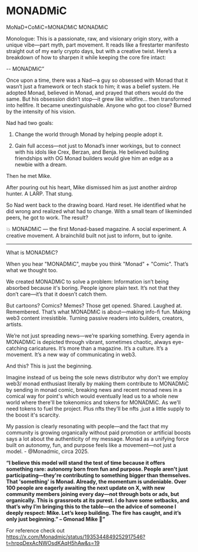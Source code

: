 # MONADMiC

MoNaD+CoMiC=MONADMiC
MONADMiC

Monologue:
This is a passionate, raw, and visionary origin story, with a unique vibe—part myth, part movement. It reads like a firestarter manifesto straight out of my early crypto days, but with a creative twist. Here’s a breakdown of how to sharpen it while keeping the core fire intact:

-- MONADMiC”

Once upon a time, there was a Nad—a guy so obsessed with Monad that it wasn’t just a framework or tech stack to him; it was a belief system. He adopted Monad, believed in Monad, and prayed that others would do the same. But his obsession didn’t stop—it grew like wildfire… then transformed into hellfire. It became unextinguishable. Anyone who got too close? Burned by the intensity of his vision.

Nad had two goals:

1. Change the world through Monad by helping people adopt it.

2. Gain full access—not just to Monad’s inner workings, but to connect with his idols like Crex, Berzan, and Benja. He believed building friendships with OG Monad builders would give him an edge as a newbie with a dream.

Then he met Mike.

After pouring out his heart, Mike dismissed him as just another airdrop hunter. A LARP. That stung.

So Nad went back to the drawing board. Hard reset. He identified what he did wrong and realized what had to change. With a small team of likeminded peers, he got to work. The result?

💥 MONADMiC — the first Monad-based magazine. A social experiment. A creative movement. A brainchild built not just to inform, but to ignite.

---

What is MONADMiC?

When you hear "MONADMiC", maybe you think "Monad" + "Comic". That’s what we thought too.

We created MONADMiC to solve a problem:
Information isn’t being absorbed because it's boring.
People ignore plain text. It’s not that they don’t care—it’s that it doesn’t catch them.

But cartoons? Comics? Memes? Those get opened. Shared. Laughed at. Remembered. That’s what MONADMiC is about—making info-fi fun. Making web3 content irresistible. Turning passive readers into builders, creators, artists.

We’re not just spreading news—we’re sparking something. Every agenda in MONADMiC is depicted through vibrant, sometimes chaotic, always eye-catching caricatures. It’s more than a magazine. It’s a culture. It’s a movement. It’s a new way of communicating in web3.

And this? This is just the beginning.

Imagine instead of us being the sole news distributor why don't we employ web3/ monad enthusiast literally by making them contribute to MONADMiC by sending in monad comic, breaking news and recent monad news in a comical way for point's which would eventually lead us to a whole new world where there'll be tokenomics and tokens for MONADMiC. As we'll need tokens to fuel the project. Plus nfts they'll be nfts ,just a little supply to the boost it's scarcity.

My passion is clearly resonating with people—and the fact that my community is growing organically without paid promotion or artificial boosts says a lot about the authenticity of my message. Monad as a unifying force built on autonomy, fun, and purpose feels like a movement—not just a model. - @Monadmic, circa 2025.

**“I believe this model will stand the test of time because it offers something rare: autonomy born from fun and purpose. People aren't just participating—they're contributing to something bigger than themselves. That 'something' is Monad.
Already, the momentum is undeniable. Over 100 people are eagerly awaiting the next update on X, with new community members joining every day—not through bots or ads, but organically. This is grassroots at its purest.
I do have some setbacks, and that’s why I’m bringing this to the table—on the advice of someone I deeply respect: Mike.
Let’s keep building. The fire has caught, and it’s only just beginning.” – Gmonad Mike
💜”**

For reference check out
https://x.com/Monadmic/status/1935344849252917546?t=hrpqDexAcNWOsdKAqH5hAw&s=19
